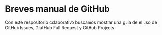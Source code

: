 # Breves manual de GitHub
Con este respositorio colaborativo buscamos mostrar una guia de el uso de GitHub Issues, GiutHub Pull Request y GitHub Projects 
